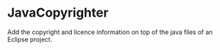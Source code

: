 JavaCopyrighter
===============

Add the copyright and licence information on top of the java files of an Eclipse project.